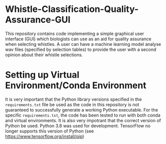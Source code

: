 # Whistle-Classification-Quality-Assurance-GUI
This repository contains code implementing a simple graphical user interface (GUI) which biologists can use as an aid for quality assurance when selecting whistles. A user can have a machine learning model analyse wav files (specified by selection tables) to provide the user with a second opinion about their whistle selections.

# Setting up Virtual Environment/Conda Environment

It is very important that the Python library versions specified in the `requirements.txt` file be used as the code in this repository is not guaranteed to successfully generate a working Python executable. For the specific `requirements.txt`, the code has been tested to run with both conda and virtual environments. It is also very impotrant that the correct version of Python be used. Python 3.8 was used for development. TensorFlow no longer supports this version of Python (see https://www.tensorflow.org/install/pip) 
